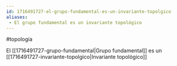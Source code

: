 ```yaml
---
id: 1716491727-el-grupo-fundamental-es-un-invariante-topolgico
aliases:
 - El grupo fundamental es un invariante topológico
---
```


#topología 

El [[1716491727-grupo-fundamental|Grupo fundamental]] es un [[1716491727-invariante-topolgico|Invariante topológico]]